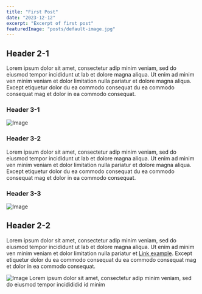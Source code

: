 ```yaml
---
title: "First Post"
date: "2023-12-12"
excerpt: "Excerpt of first post"
featuredImage: "posts/default-image.jpg"
---
```


## Header 2-1
Lorem ipsum dolor sit amet, consectetur adip minim veniam, sed do eiusmod tempor incididunt ut lab et dolore magna aliqua. Ut enim ad minim ven minim veniam et dolor
limitation nulla pariatur et dolore magna aliqua. Except etiquetur dolor du ea commodo consequat du ea commodo consequat mag et dolor in ea commodo consequat.
### Header 3-1
![Image](/images/default-image.jpg)
### Header 3-2
Lorem ipsum dolor sit amet, consectetur adip minim veniam, sed do eiusmod tempor incididunt ut lab et dolore magna aliqua. Ut enim ad minim ven minim veniam et dolor
limitation nulla pariatur et dolore magna aliqua. Except etiquetur dolor du ea commodo consequat du ea commodo consequat mag et dolor in ea commodo consequat.
### Header 3-3
![Image](/images/default-image.jpg)
## Header 2-2
Lorem ipsum dolor sit amet, consectetur adip minim veniam, sed do eiusmod tempor incididunt ut lab et dolore magna aliqua. Ut enim ad minim ven minim veniam et dolor
limitation nulla pariatur et [Link example](http://link.com). Except etiquetur dolor du ea commodo consequat du ea commodo consequat mag et dolor in ea commodo consequat.

![Image](/images/default-image.jpg)
Lorem ipsum dolor sit amet, consectetur adip minim veniam, sed do eiusmod tempor incidididid id minim
